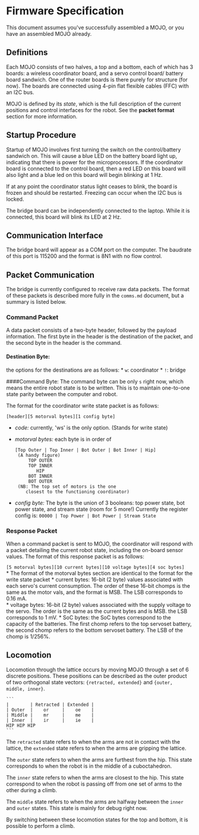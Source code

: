 # Firmware Specification

This document assumes you've successfully assembled a MOJO, or you have an assembled MOJO already.

## Definitions
Each MOJO consists of two halves, a top and a bottom, each of which has 3 boards: a wireless coordinator board, and a servo control board/ battery board sandwich. One of the router boards is there purely for structure (for now). The boards are connected using 4-pin flat flexible cables (FFC) with an I2C bus. 

MOJO is defined by its *state*, which is the full description of the current positions and control interfaces for the robot. See the **packet format** section for more information.

## Startup Procedure

Startup of MOJO involves first turning the switch on the control/battery sandwich on. This will cause a blue LED on the battery board light up, indicating that there is power for the microprocessors. If the coordinator board is connected to the control board, then a red LED on this board will also light and a blue led on this board will begin blinking at 1 Hz. 

If at any point the coordinator status light ceases to blink, the board is frozen and should be restarted. Freezing can occur when the I2C bus is locked. 

The bridge board can be independently connected to the laptop. While it is connected, this board will blink its LED at 2 Hz.

## Communication Interface
The bridge board will appear as a COM port on the computer. The baudrate of this port is 115200 and the format is 8N1 with no flow control.

## Packet Communication

The bridge is currently configured to receive raw data packets. The format of these packets is described more fully in the `comms.md` document, but a summary is listed below. 

### Command Packet

A data packet consists of a two-byte header, followed by the payload information. The first byte in the header is the destination of the packet, and the second byte in the header is the command.

#### Destination Byte: 
the options for the destinations are as follows:
	* `w`: coordinator
	* `!`: bridge

####Command Byte: 
The command byte can be only `s` right now, which means the entire robot state is to be written. This is to maintain one-to-one state parity between the computer and robot.

The format for the coordinator write state packet is as follows:

`[header][5 motorval bytes][1 config byte]`
 * *code:* currently, 'ws' is the only option. (Stands for write state)
 * *motorval bytes:* each byte is in order of  

    ``` 
    [Top Outer | Top Inner | Bot Outer | Bot Inner | Hip]  
     (A handy figure)  
         TOP OUTER  
         TOP INNER  
            HIP  
         BOT INNER  
         BOT OUTER  
     (NB: The top set of motors is the one 
        closest to the functioning coordinator)
    ```

 * *config byte:* The byte is the union of 3 booleans: top power state, bot power state, and stream state (room for 5 more!) Currently the register config is:
    `00000 | Top Power | Bot Power | Stream State`

### Response Packet

When a command packet is sent to MOJO, the coordinator will respond with a packet detailing the current robot state, including the on-board sensor values. The format of this response packet is as follows:

`[5 motorval bytes][10 current bytes][10 voltage bytes][4 soc bytes]`  
    * The format of the motorval bytes section are identical to the format for the write state packet
    * current bytes: 16-bit (2 byte) values associated with each servo's current consumption. The order of these 16-bit chomps is the same as the motor vals, and the format is MSB. The LSB corresponds to 0.16 mA.  
    * voltage bytes: 16-bit (2 byte) values associated with the supply voltage to the servo. The order is the same as the current bytes and is MSB. the LSB corresponds to 1 mV. 
    * SoC bytes: the SoC bytes correspond to the capacity of the batteries. The first chomp refers to the top servoset battery, the second chomp refers to the bottom servoset battery. The LSB of the chomp is 1/256%. 

## Locomotion

Locomotion through the lattice occurs by moving MOJO through a set of 6 discrete positions. These positions can be described as the outer product of two orthogonal state vectors: `{retracted, extended}` and `{outer, middle, inner}`.

    ``` 
    |        | Retracted | Extended |
    | Outer  |    or     |    oe    |
    | Middle |    mr     |    me    |
    | Inner  |    ir     |    ie    |
    HIP HIP HIP
    ```

The `retracted` state refers to when the arms are not in contact with the lattice, the `extended` state refers to when the arms are gripping the lattice.

The `outer` state refers to when the arms are furthest from the hip. This state corresponds to when the robot is in the middle of a cuboctahedron.

The `inner` state refers to when the arms are closest to the hip. This state correspond to when the robot is passing off from one set of arms to the other during a climb.

The `middle` state refers to when the arms are halfway between the `inner` and `outer` states. This state is mainly for debug right now.

By switching between these locomotion states for the top and bottom, it is possible to perform a climb. 

